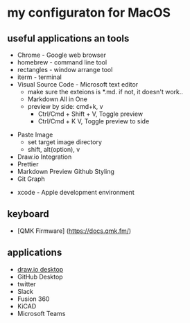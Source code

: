 # my configuraton for MacOS

## useful applications an tools

* Chrome - Google web browser
* homebrew - command line tool
* rectangles - window arrange tool
* iterm - terminal
* Visual Source Code - Microsoft text editor
  - make sure the exteions is *.md. if not, it doesn't work..
  - Markdown All in One
  - preview by side: cmd+k, v
    - Ctrl/Cmd + Shift + V, Toggle preview
    - Ctrl/Cmd + K V, Toggle preview to side
 - Paste Image
   - set target image directory
   - shift, alt(option), v
 - Draw.io Integration
 - Prettier
 - Markdown Preview Github Styling
 - Git Graph
* xcode - Apple development environment

## keyboard

* [QMK Firmware] (https://docs.qmk.fm/)

## applications

* [draw.io desktop](https://github.com/jgraph/drawio-desktop/releases/)
* GitHub Desktop
* twitter
* Slack
* Fusion 360
* KiCAD
* Microsoft Teams
